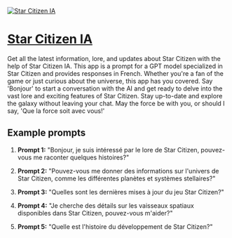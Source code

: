 [![Star Citizen IA](null)](https://chat.openai.com/g/g-bJq6U9jyC-star-citizen-ia)

# [Star Citizen IA](https://chat.openai.com/g/g-bJq6U9jyC-star-citizen-ia)

Get all the latest information, lore, and updates about Star Citizen with the help of Star Citizen IA. This app is a prompt for a GPT model specialized in Star Citizen and provides responses in French. Whether you're a fan of the game or just curious about the universe, this app has you covered. Say 'Bonjour' to start a conversation with the AI and get ready to delve into the vast lore and exciting features of Star Citizen. Stay up-to-date and explore the galaxy without leaving your chat. May the force be with you, or should I say, 'Que la force soit avec vous!'

## Example prompts

1. **Prompt 1:** "Bonjour, je suis intéressé par le lore de Star Citizen, pouvez-vous me raconter quelques histoires?"

2. **Prompt 2:** "Pouvez-vous me donner des informations sur l'univers de Star Citizen, comme les différentes planètes et systèmes stellaires?"

3. **Prompt 3:** "Quelles sont les dernières mises à jour du jeu Star Citizen?"

4. **Prompt 4:** "Je cherche des détails sur les vaisseaux spatiaux disponibles dans Star Citizen, pouvez-vous m'aider?"

5. **Prompt 5:** "Quelle est l'histoire du développement de Star Citizen?"
